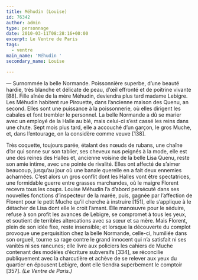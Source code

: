 ```yaml
---
title: Méhudin (Louise)
id: 76342
author: admin
type: personnage
date: 2010-03-11T08:28:16+00:00
excerpt: Le Ventre de Paris
tags:
  - ventre
main_name: 'Méhudin '
secondary_name: Louise

---
```

— Surnommée la belle Normande. Poissonnière superbe, d’une beauté hardie, très blanche et délicate de peau, d’œil effronté et de poitrine vivante [88]. Fille aînée de la mère Méhudin, deviendra plus tard madame Lebigre. Les Méhudin habitent rue Pirouette, dans l’ancienne maison des Quenu, an second. Elles sont une puissance à la poissonnerie, où elles dirigent les cabales et font trembler le personnel. La belle Normande a dû se marier avec un employé de la Halle au blé, mais celui-ci s’est cassé les reins dans une chute. Sept mois plus tard, elle a accouché d’un garçon, le gros Muche, et, dans l’entourage, on la considère comme veuve [138].

Très coquette, toujours parée, étalant des nœuds de rubans, une chaîne d’or qui sonne sur son tablier, ses cheveux nus peignés à la mode, elle est une des reines des Halles et, ancienne voisine de la belle Lisa Quenu, reste son amie intime, avec une pointe de rivalité. Elles ont affecté de s’aimer beaucoup, jusqu’au jour où une banale querelle en a fait deux ennemies acharnées. C’est alors un gros conflit dont les Halles vont être spectatrices, une formidable guerre entre grasses marchandes, où le maigre Florent recevra tous les coups. Louise Méhudin l’a d’abord persécuté dans ses nouvelles fonctions d’inspecteur de la marée, puis, gagnée par l’affection de Florent pour le petit Muche qu’il cherche à instruire [151], elle s’applique à le détacher de Lisa dont elle le croit l’amant. Elle manœuvre pour le séduire, refuse à son profit les avances de Lebigre, se compromet à tous les yeux, et soutient de terribles altercations avec sa sœur et sa mère. Mais Florent, plein de son idée fixe, reste insensible; et lorsque la découverte du complot provoque une perquisition chez la belle Normande, celle-ci, humiliée dans son orgueil, tourne sa rage contre le grand innocent qui n’a satisfait ni ses vanités ni ses rancunes; elle livre aux policiers les cahiers de Muche contenant des modèles d’écriture subversifs [334], se réconcilie publiquement avec la charcutière et achève de se relever aux yeux du quartier en épousent Lebigre, dont elle tiendra superbement le comptoir [357]. _(Le Ventre de Paris.)_
